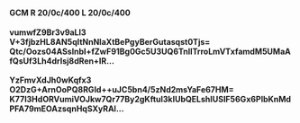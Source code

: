 #### GCM R 20/0c/400 L 20/0c/400
**vumwfZ9Br3v9aLl3**<br/>**V+3fjbzHL8AN5qItNnNlaXtBePgyBerGutasqst0Tjs=**<br/>**Qtc/Oozs04ASslnbI+fZwF91Bg0Gc5U3UQ6TnllTrroLmVTxfamdM5UMaAfQsUf3Lh4drIsj8dRen+IR...**<br/><br/>
**YzFmvXdJh0wKqfx3**<br/>**O2DzG+ArnOoPQ8RGId++uJC5bn4/5zNd2msYaFe67HM=**<br/>**K77I3HdORVumiVOJkw7Qr77By2gKftul3kIUbQELshIUSIF56Gx6PlbKnMdPFA79mEOAzsqnHqSXyRAl...**